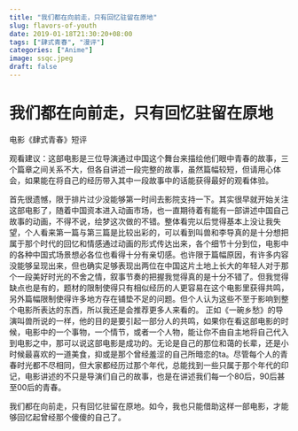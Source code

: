 ```yaml
---
title: "我们都在向前走，只有回忆驻留在原地"
slug: flavors-of-youth
date: 2019-01-18T21:30:20+08:00
tags: ["肆式青春", "漫评"]
categories: ["Anime"]
image: ssqc.jpeg
draft: false
---
```


# 我们都在向前走，只有回忆驻留在原地

电影《肆式青春》短评

观看建议：这部电影是三位导演通过中国这个舞台来描绘他们眼中青春的故事，三个篇章之间关系不大，但各自讲述一段完整的故事，虽然篇幅较短，但请用心体会，如果能在将自己的经历带入其中一段故事中的话能获得最好的观看体验。

首先很遗憾，限于排片过少没能够第一时间去影院支持一下。其实很早就开始关注这部电影了，随着中国资本进入动画市场，也一直期待着有能有一部讲述中国自己故事的动画，不得不说，绘梦这次做的不错。整体看完以后觉得基本上没让我失望，个人看来第一篇与第三篇是比较出彩的，可以看到叫兽和李导真的是十分想把属于那个时代的回忆和情感通过动画的形式传达出来，各个细节十分到位，电影中的各种中国式场景想必各位也看得十分有亲切感。也许限于篇幅原因，有许多内容没能够呈现出来，但也确实足够表现出两位在中国这片土地上长大的年轻人对于那个一段美好时光的不舍之情，叙事节奏的把握我觉得真的是十分不错了。但我觉得缺点也是有的，题材的限制使得只有相似经历的人更容易在这个电影里获得共鸣，另外篇幅限制使得许多地方存在铺垫不足的问题。但个人认为这些不至于影响到整个电影所表达的东西，所以我还是会推荐更多人来看的。 正如《一碗乡愁》的导演叫兽所说的一样，他的目的是要引起一部分人的共鸣，如果你在看这部电影的时候，电影中的一个事物，一个情节，或者一个人物，能让你不由自主地将自己代入到电影之中，那可以说这部电影是成功的。无论是自己的那位和蔼的长辈，还是小时候最喜欢的一道美食，抑或是那个曾经羞涩的自己所暗恋的ta。尽管每个人的青春时光都不尽相同，但大家都经历过那个年代，总能找到一些只属于那个年代的印记，电影讲述的不只是导演们自己的故事，也是在讲述我们每一个80后，90后甚至00后的青春。

我们都在向前走，只有回忆驻留在原地。如今，我也只能借助这样一部电影，才能够回忆起曾经那个傻傻的自己了。